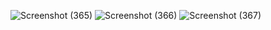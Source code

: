 ![Screenshot (365)](https://github.com/YoungKing-Joshua/VisualizeX/assets/110766878/80fb66d6-5cf9-4a40-bc4e-cfb934c0d8ac)
![Screenshot (366)](https://github.com/YoungKing-Joshua/VisualizeX/assets/110766878/745c15ee-ab25-4b72-8820-a77d65b02de6)
![Screenshot (367)](https://github.com/YoungKing-Joshua/VisualizeX/assets/110766878/488aba42-93cb-4bf4-adba-605819c9a946)

